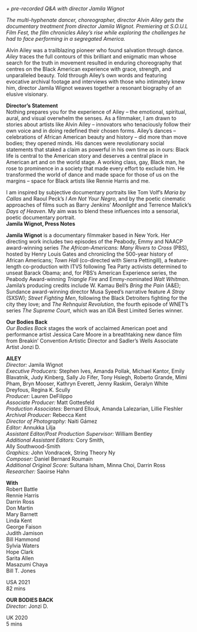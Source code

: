 
_+ pre-recorded Q&A with director Jamila Wignot_

_The multi-hyphenate dancer, choreographer, director Alvin Ailey gets the documentary treatment from director Jamila Wignot. Premiering at S.O.U.L Film Fest, the film chronicles Ailey’s rise while exploring the challenges he had to face performing in a segregated America._

Alvin Ailey was a trailblazing pioneer who found salvation through dance. _Ailey_ traces the full contours of this brilliant and enigmatic man whose search for the truth in movement resulted in enduring choreography that centres on the Black American experience with grace, strength, and unparalleled beauty. Told through Ailey’s own words and featuring evocative archival footage and interviews with those who intimately knew him, director Jamila Wignot weaves together a resonant biography of an elusive visionary.<br>

**Director’s Statement**<br>
Nothing prepares you for the experience of Ailey – the emotional, spiritual, aural, and visual overwhelm the senses. As a filmmaker, I am drawn to stories about artists like Alvin Ailey – innovators who tenaciously follow their own voice and in doing redefined their chosen forms. Ailey’s dances – celebrations of African American beauty and history – did more than move bodies; they opened minds. His dances were revolutionary social statements that staked a claim as powerful in his own time as in ours: Black life is central to the American story and deserves a central place in American art and on the world stage. A working class, gay, Black man, he rose to prominence in a society that made every effort to exclude him. He transformed the world of dance and made space for those of us on the margins – space for Black artists like Rennie Harris and me.

I am inspired by subjective documentary portraits like Tom Volf’s _Maria by Callas_ and Raoul Peck’s _I Am Not Your Negro_, and by the poetic cinematic approaches of films such as Barry Jenkins’ _Moonlight_ and Terrence Malick’s _Days of Heaven_. My aim was to blend these influences into a sensorial, poetic documentary portrait.<br>
**Jamila Wignot, Press Notes**<br>

**Jamila Wignot** is a documentary filmmaker based in New York. Her directing work includes two episodes of the Peabody, Emmy and NAACP award-winning series _The African-Americans: Many Rivers to Cross_ (PBS), hosted by Henry Louis Gates and chronicling the 500-year history of African Americans; _Town Hall_ (co-directed with Sierra Pettingill), a feature-length co-production with ITVS following Tea Party activists determined to unseat Barack Obama; and, for PBS’s American Experience series, the Peabody Award-winning _Triangle Fire_ and Emmy-nominated _Walt Whitman_. Jamila’s producing credits include W. Kamau Bell’s _Bring the Pain_ (A&E); Sundance award-winning director Musa Syeed’s narrative feature _A Stray_ (SXSW); _Street Fighting Men_, following the Black Detroiters fighting for the city they love; and _The Rehnquist Revolution_, the fourth episode of WNET’s series _The Supreme Court_, which was an IDA Best Limited Series winner.<br>

**Our Bodies Back**<br>
_Our Bodies Back_ stages the work of acclaimed American poet and performance artist Jessica Care Moore in a breathtaking new dance film from Breakin’ Convention Artistic Director and Sadler’s Wells Associate Artist  Jonzi D.<br>



**AILEY**<br>
_Director:_ Jamila Wignot<br>
_Executive Producers:_ Stephen Ives, Amanda Pollak, Michael Kantor, Emily Blavatnik, Judy Kinberg, Sally Jo Fifer, Tony Hsiegh, Roberto Grande, Mimi Pham, Bryn Mooser, Kathryn Everett, Jenny Raskim, Geralyn White Dreyfous, Regina K. Scully<br>
_Producer:_ Lauren DeFilippo<br>
_Associate Producer:_ Matt Gottesfeld<br>
_Production Associates:_ Bernard Ellouk, Amanda Lalezarian, Lillie Fleshler<br>
_Archival Producer:_ Rebecca Kent<br>
_Director of Photography:_ Naiti Gámez<br>
_Editor:_ Annukka Lilja<br>
_Assistant Editor/Post Production Supervisor:_ William Bentley<br>
_Additional Assistant Editors:_ Cory Smith,  
Ally Southwood-Smith<br>
_Graphics:_ John Vondracek, String Theory Ny<br>
_Composer:_ Daniel Bernard Roumain<br>
_Additional Original Score:_ Sultana Isham,  Minna Choi, Darrin Ross<br>
_Researcher:_ Saoirse Hahn<br>

**With**<br>
Robert Battle<br>
Rennie Harris<br>
Darrin Ross<br>
Don Martin<br>
Mary Barnett<br>
Linda Kent<br>
George Faison<br>
Judith Jamison<br>
Bill Hammond<br>
Sylvia Waters<br>
Hope Clark<br>
Sarita Allen<br>
Masazumi Chaya<br>
Bill T. Jones<br>

USA 2021<br>
82 mins<br>

**OUR BODIES BACK**<br>
_Director:_ Jonzi D.

UK 2020<br>
5 mins
<!--stackedit_data:
eyJoaXN0b3J5IjpbLTE1MjE1NDMxMjNdfQ==
-->